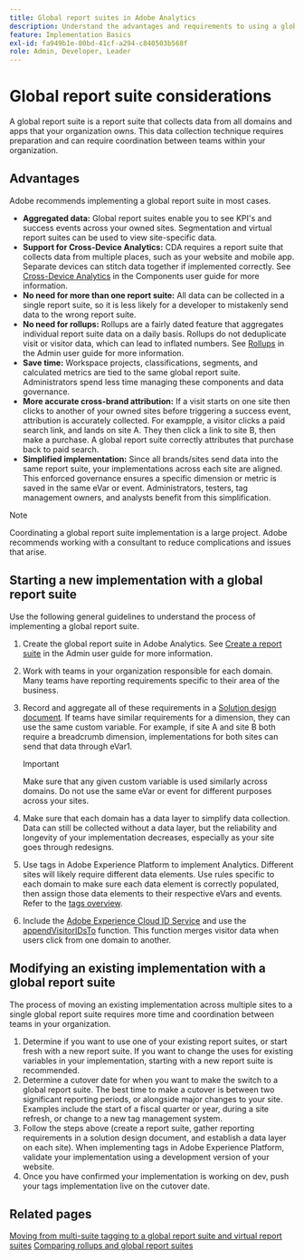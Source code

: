 ```yaml
---
title: Global report suites in Adobe Analytics
description: Understand the advantages and requirements to using a global report suite.
feature: Implementation Basics
exl-id: fa949b1e-80bd-41cf-a294-c840503b568f
role: Admin, Developer, Leader
---
```

# Global report suite considerations

A global report suite is a report suite that collects data from all domains and apps that your organization owns. This data collection technique requires preparation and can require coordination between teams within your organization.

## Advantages

Adobe recommends implementing a global report suite in most cases.

* **Aggregated data:** Global report suites enable you to see KPI's and success events across your owned sites. Segmentation and virtual report suites can be used to view site-specific data.
* **Support for Cross-Device Analytics:** CDA requires a report suite that collects data from multiple places, such as your website and mobile app. Separate devices can stitch data together if implemented correctly. See [Cross-Device Analytics](../../components/cda/overview.md) in the Components user guide for more information.
* **No need for more than one report suite:** All data can be collected in a single report suite, so it is less likely for a developer to mistakenly send data to the wrong report suite.
* **No need for rollups:** Rollups are a fairly dated feature that aggregates individual report suite data on a daily basis. Rollups do not deduplicate visit or visitor data, which can lead to inflated numbers. See [Rollups](../../admin/admin/c-manage-report-suites/rollup-report-suite.md) in the Admin user guide for more information.
* **Save time:** Workspace projects, classifications, segments, and calculated metrics are tied to the same global report suite. Administrators spend less time managing these components and data governance.
* **More accurate cross-brand attribution:** If a visit starts on one site then clicks to another of your owned sites before triggering a success event, attribution is accurately collected. For exampple, a visitor clicks a paid search link, and lands on site A. They then click a link to site B, then make a purchase. A global report suite correctly attributes that purchase back to paid search. 
* **Simplified implementation:** Since all brands/sites send data into the same report suite, your implementations across each site are aligned. This enforced governance ensures a specific dimension or metric is saved in the same eVar or event. Administrators, testers, tag management owners, and analysts benefit from this simplification.

>[!NOTE]
>
>Coordinating a global report suite implementation is a large project. Adobe recommends working with a consultant to reduce complications and issues that arise.

## Starting a new implementation with a global report suite

Use the following general guidelines to understand the process of implementing a global report suite.

1. Create the global report suite in Adobe Analytics. See [Create a report suite](/help/admin/admin/c-manage-report-suites/c-new-report-suite/t-create-a-report-suite.md) in the Admin user guide for more information.
1. Work with teams in your organization responsible for each domain. Many teams have reporting requirements specific to their area of the business.
1. Record and aggregate all of these requirements in a [Solution design document](solution-design.md). If teams have similar requirements for a dimension, they can use the same custom variable. For example, if site A and site B both require a breadcrumb dimension, implementations for both sites can send that data through eVar1.

   >[!IMPORTANT]
   >
   >Make sure that any given custom variable is used similarly across domains. Do not use the same eVar or event for different purposes across your sites.
1. Make sure that each domain has a data layer to simplify data collection. Data can still be collected without a data layer, but the reliability and longevity of your implementation decreases, especially as your site goes through redesigns.
1. Use tags in Adobe Experience Platform to implement Analytics. Different sites will likely require different data elements. Use rules specific to each domain to make sure each data element is correctly populated, then assign those data elements to their respective eVars and events. Refer to the [tags overview](https://experienceleague.adobe.com/docs/experience-platform/tags/home.html).
1. Include the [Adobe Experience Cloud ID Service](https://experienceleague.adobe.com/docs/id-service/using/home.html) and use the [appendVisitorIDsTo](https://experienceleague.adobe.com/docs/id-service/using/id-service-api/methods/appendvisitorid.html) function. This function merges visitor data when users click from one domain to another.

## Modifying an existing implementation with a global report suite

The process of moving an existing implementation across multiple sites to a single global report suite requires more time and coordination between teams in your organization.

1. Determine if you want to use one of your existing report suites, or start fresh with a new report suite. If you want to change the uses for existing variables in your implementation, starting with a new report suite is recommended.
2. Determine a cutover date for when you want to make the switch to a global report suite. The best time to make a cutover is between two significant reporting periods, or alongside major changes to your site. Examples include the start of a fiscal quarter or year, during a site refresh, or change to a new tag management system.
3. Follow the steps above (create a report suite, gather reporting requirements in a solution design document, and establish a data layer on each site). When implementing tags in Adobe Experience Platform, validate your implementation using a development version of your website.
4. Once you have confirmed your implementation is working on dev, push your tags implementation live on the cutover date.

## Related pages

[Moving from multi-suite tagging to a global report suite and virtual report suites](../../components/vrs/vrs-considerations.md)
[Comparing rollups and global report suites](../../admin/admin/c-manage-report-suites/rollup-report-suite.md)
